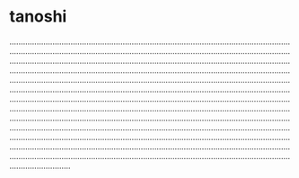 # tanoshi

.......................................................................................................................................................................................................................................................................................................................................................................................................................................................................................................................................................................................................................................................................................................................................................................................................................................................................................................................................................................................................................................................................................................................................................................................................................................................................................................................................................................................................................................................................................................................................................................................................................................................................................................